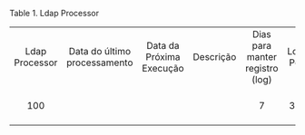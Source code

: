 <div id="d33018e1" class="table">

<div class="table-title">

Table 1. Ldap
Processor

</div>

<div class="table-contents">

|                |                              |                          |           |                                 |           |                       |                 |            |
| :------------: | :--------------------------: | :----------------------: | :-------: | :-----------------------------: | :-------: | :-------------------: | :-------------: | :--------: |
| Ldap Processor | Data do último processamento | Data da Próxima Execução | Descrição | Dias para manter registro (log) | Ldap Port |         Nome          | Processar Agora | Supervisor |
|      100       |                              |                          |           |                7                |    389    | iDempiere LDAP Server |      false      |     0      |

</div>

</div>

